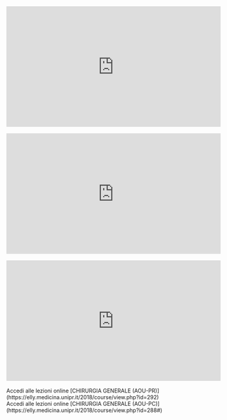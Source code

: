 <iframe width="560" height="315" src="https://www.youtube.com/embed/PSvqb2vQ9JE" frameborder="0" allow="autoplay; encrypted-media" allowfullscreen></iframe>

<br>
<br>


<iframe width="560" height="315" src="https://www.youtube.com/embed/ggdwYrWF2To" frameborder="0" allow="autoplay; encrypted-media" allowfullscreen></iframe>

<br>
<br>

<iframe width="560" height="315" src="https://www.youtube.com/embed/xNalDSwB-mk" frameborder="0" allow="autoplay; encrypted-media" allowfullscreen></iframe>


<br>
<br>
Accedi alle lezioni online [CHIRURGIA GENERALE (AOU-PR)](https://elly.medicina.unipr.it/2018/course/view.php?id=292)
<br>
Accedi alle lezioni online [CHIRURGIA GENERALE (AOU-PC)](https://elly.medicina.unipr.it/2018/course/view.php?id=288#)













